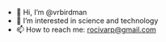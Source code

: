 - 👋 Hi, I’m @vrbirdman
- 👀 I’m interested in science and technology 
- 📫 How to reach me: rocivarp@gmail.com

